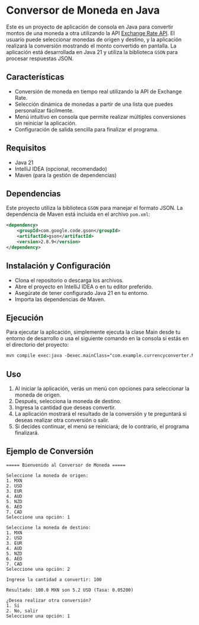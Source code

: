 # Conversor de Moneda en Java

Este es un proyecto de aplicación de consola en Java para convertir montos de una moneda a otra utilizando la API [Exchange Rate API](https://www.exchangerate-api.com/). El usuario puede seleccionar monedas de origen y destino, y la aplicación realizará la conversión mostrando el monto convertido en pantalla. La aplicación está desarrollada en Java 21 y utiliza la biblioteca `GSON` para procesar respuestas JSON.

## Características

- Conversión de moneda en tiempo real utilizando la API de Exchange Rate.
- Selección dinámica de monedas a partir de una lista que puedes personalizar fácilmente.
- Menú intuitivo en consola que permite realizar múltiples conversiones sin reiniciar la aplicación.
- Configuración de salida sencilla para finalizar el programa.

## Requisitos

- Java 21
- IntelliJ IDEA (opcional, recomendado)
- Maven (para la gestión de dependencias)

## Dependencias

Este proyecto utiliza la biblioteca `GSON` para manejar el formato JSON. La dependencia de Maven está incluida en el archivo `pom.xml`:

```xml
<dependency>
    <groupId>com.google.code.gson</groupId>
    <artifactId>gson</artifactId>
    <version>2.8.9</version>
</dependency>
```

## Instalación y Configuración

- Clona el repositorio o descarga los archivos.
- Abre el proyecto en IntelliJ IDEA o en tu editor preferido.
- Asegúrate de tener configurado Java 21 en tu entorno.
- Importa las dependencias de Maven.

 ## Ejecución
  Para ejecutar la aplicación, simplemente ejecuta la clase Main desde tu entorno de desarrollo o usa el siguiente comando en la consola si estás en el directorio del proyecto:

```xml
mvn compile exec:java -Dexec.mainClass="com.example.currencyconverter.Main"
```

## Uso
1. Al iniciar la aplicación, verás un menú con opciones para seleccionar la moneda de origen.
2. Después, selecciona la moneda de destino.
3. Ingresa la cantidad que deseas convertir.
4. La aplicación mostrará el resultado de la conversión y te preguntará si deseas realizar otra conversión o salir.
5. Si decides continuar, el menú se reiniciará; de lo contrario, el programa finalizará.

## Ejemplo de Conversión
```
===== Bienvenido al Conversor de Moneda =====

Seleccione la moneda de origen:
1. MXN
2. USD
3. EUR
4. AUD
5. NZD
6. AED
7. CAD
Seleccione una opción: 1

Seleccione la moneda de destino:
1. MXN
2. USD
3. EUR
4. AUD
5. NZD
6. AED
7. CAD
Seleccione una opción: 2

Ingrese la cantidad a convertir: 100

Resultado: 100.0 MXN son 5.2 USD (Tasa: 0.05200)

¿Desea realizar otra conversión?
1. Sí
2. No, salir
Seleccione una opción: 1

```